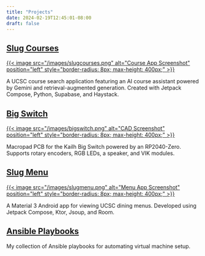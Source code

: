 ```yaml
---
title: "Projects"
date: 2024-02-19T12:45:01-08:00
draft: false
---
```


## [Slug Courses](https://github.com/prapooskur/SlugCourses)
[{{< image src="/images/slugcourses.png" alt="Course App Screenshot" position="left" style="border-radius: 8px; max-height: 400px;" >}}](https://github.com/prapooskur/SlugCourses)

A UCSC course search application featuring an AI course assistant powered by Gemini and retrieval-augmented generation. Created with Jetpack Compose, Python, Supabase, and Haystack.

## [Big Switch](https://github.com/prapooskur/big-switch-pcb)
[{{< image src="/images/bigswitch.png" alt="CAD Screenshot" position="left" style="border-radius: 8px; max-height: 400px;" >}}](https://github.com/prapooskur/big-switch-pcb)

Macropad PCB for the Kailh Big Switch powered by an RP2040-Zero. Supports rotary encoders, RGB LEDs, a speaker, and VIK modules.

## [Slug Menu](https://github.com/prapooskur/SlugMenu)
[{{< image src="/images/slugmenu.png" alt="Menu App Screenshot" position="left" style="border-radius: 8px; max-height: 400px;" >}}](https://github.com/prapooskur/SlugMenu)

A Material 3 Android app for viewing UCSC dining menus. Developed using Jetpack Compose, Ktor, Jsoup, and Room.

## [Ansible Playbooks](https://github.com/prapooskur/playbooks)

My collection of Ansible playbooks for automating virtual machine setup.